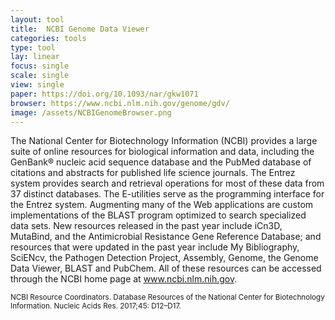 ```yaml
---
layout: tool
title:  NCBI Genome Data Viewer
categories: tools
type: tool
lay: linear
focus: single
scale: single
view: single
paper: https://doi.org/10.1093/nar/gkw1071
browser: https://www.ncbi.nlm.nih.gov/genome/gdv/
image: /assets/NCBIGenomeBrowser.png
---
```


The National Center for Biotechnology Information (NCBI) provides a large suite of online resources for biological information and data, including the GenBank® nucleic acid sequence database and the PubMed database of citations and abstracts for published life science journals. The Entrez system provides search and retrieval operations for most of these data from 37 distinct databases. The E-utilities serve as the programming interface for the Entrez system. Augmenting many of the Web applications are custom implementations of the BLAST program optimized to search specialized data sets. New resources released in the past year include iCn3D, MutaBind, and the Antimicrobial Resistance Gene Reference Database; and resources that were updated in the past year include My Bibliography, SciENcv, the Pathogen Detection Project, Assembly, Genome, the Genome Data Viewer, BLAST and PubChem. All of these resources can be accessed through the NCBI home page at www.ncbi.nlm.nih.gov.

<small>NCBI Resource Coordinators. Database Resources of the National Center for Biotechnology Information. Nucleic Acids Res. 2017;45: D12–D17.</small>
